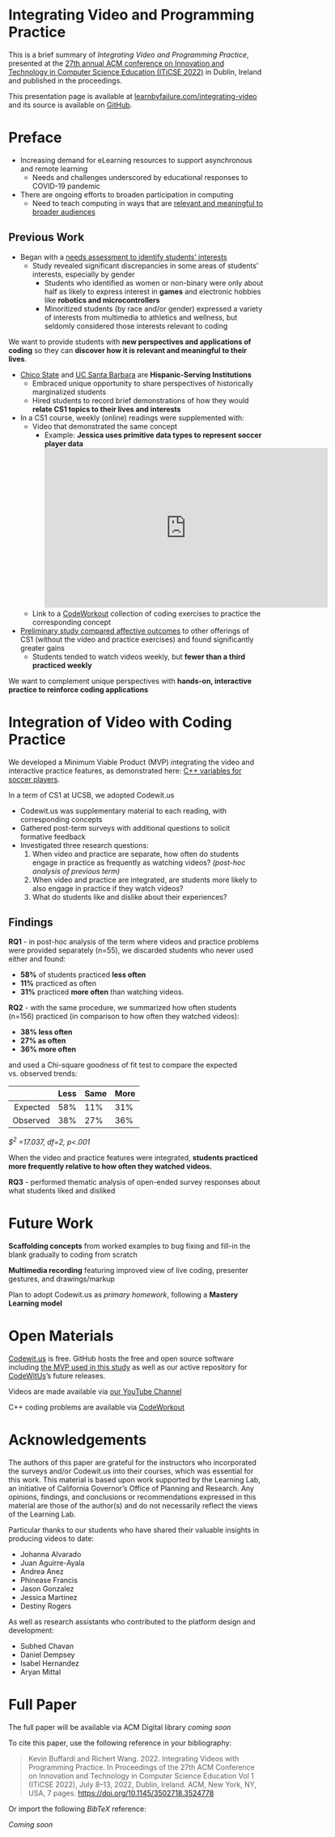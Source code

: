 Integrating Video and Programming Practice
==========================================

This is a brief summary of *Integrating Video and Programming Practice*,
presented at the [27th annual ACM conference on Innovation and
Technology in Computer Science Education (ITiCSE
2022)](https://iticse.acm.org/2022/) in Dublin, Ireland and published in
the proceedings.

This presentation page is available at
[learnbyfailure.com/integrating-video](https://learnbyfailure.com/integrating-video/)
and its source is available on
[GitHub](https://github.com/kbuffardi/integrating-video/).

Preface
=======

-   Increasing demand for eLearning resources to support asynchronous
    and remote learning
    -   Needs and challenges underscored by educational responses to
        COVID-19 pandemic
-   There are ongoing efforts to broaden participation in computing
    -   Need to teach computing in ways that are [relevant and
        meaningful to broader
        audiences](https://doi.org/10.1145/3502870.3506568)

Previous Work
-------------

-   Began with a [needs assessment to identify students’
    interests](../interests/)
    -   Study revealed significant discrepancies in some areas of
        students’ interests, especially by gender
        -   Students who identified as women or non-binary were only
            about half as likely to express interest in **games** and
            electronic hobbies like **robotics and microcontrollers**
        -   Minoritized students (by race and/or gender) expressed a
            variety of interests from multimedia to athletics and
            wellness, but seldomly considered those interests relevant
            to coding

We want to provide students with **new perspectives and applications of
coding** so they can **discover how it is relevant and meaningful to
their lives**.

-   [Chico State](https://csuchico.edu) and [UC Santa
    Barbara](https://ucsb.edu) are **Hispanic-Serving Institutions**
    -   Embraced unique opportunity to share perspectives of
        historically marginalized students
    -   Hired students to record brief demonstrations of how they would
        **relate CS1 topics to their lives and interests**
-   In a CS1 course, weekly (online) readings were supplemented with:
    -   Video that demonstrated the same concept
        -   Example: **Jessica uses primitive data types to represent
            soccer player data** <!--html_preserve-->
            <iframe width="560" height="315" src="https://www.youtube.com/embed/BVK6rCz_7SQ" title="YouTube video player" frameborder="0" allow="accelerometer; autoplay; clipboard-write; encrypted-media; gyroscope; picture-in-picture" allowfullscreen></iframe>
            <!--/html_preserve-->
    -   Link to a [CodeWorkout](https://codeworkout.cs.vt.edu)
        collection of coding exercises to practice the corresponding
        concept
-   [Preliminary study compared affective
    outcomes](../sigcse2022-platform/) to other offerings of CS1
    (without the video and practice exercises) and found significantly
    greater gains
    -   Students tended to watch videos weekly, but **fewer than a third
        practiced weekly**

We want to complement unique perspectives with **hands-on, interactive
practice to reinforce coding applications**

Integration of Video with Coding Practice
=========================================

We developed a Minimum Viable Product (MVP) integrating the video and
interactive practice features, as demonstrated here: [C++ variables for
soccer players](https://codewit.us/tutorial/variables_soccer/).

In a term of CS1 at UCSB, we adopted Codewit.us

-   Codewit.us was supplementary material to each reading, with
    corresponding concepts
-   Gathered post-term surveys with additional questions to solicit
    formative feedback
-   Investigated three research questions:
    1.  When video and practice are separate, how often do students
        engage in practice as frequently as watching videos? *(post-hoc
        analysis of previous term)*
    2.  When video and practice are integrated, are students more likely
        to also engage in practice if they watch videos?
    3.  What do students like and dislike about their experiences?

Findings
--------

**RQ1** - in post-hoc analysis of the term where videos and practice
problems were provided separately (n=55), we discarded students who
never used either and found:

-   **58%** of students practiced **less often**
-   **11%** practiced as often
-   **31%** practiced **more often** than watching videos.

**RQ2** - with the same procedure, we summarized how often students
(n=156) practiced (in comparison to how often they watched videos):

-   **38% less often**
-   **27% as often**
-   **36% more often**

and used a Chi-square goodness of fit test to compare the expected
vs. observed trends:

<table>
<thead>
<tr class="header">
<th style="text-align: right;"></th>
<th style="text-align: left;">Less</th>
<th style="text-align: left;">Same</th>
<th style="text-align: left;">More</th>
</tr>
</thead>
<tbody>
<tr class="odd">
<td style="text-align: right;">Expected</td>
<td style="text-align: left;">58%</td>
<td style="text-align: left;">11%</td>
<td style="text-align: left;">31%</td>
</tr>
<tr class="even">
<td style="text-align: right;">Observed</td>
<td style="text-align: left;">38%</td>
<td style="text-align: left;">27%</td>
<td style="text-align: left;">36%</td>
</tr>
</tbody>
</table>

*$<sup>2</sup> =17.037, df=2, p&lt;.001*

When the video and practice features were integrated, **students
practiced more frequently relative to how often they watched videos.**

**RQ3** - performed thematic analysis of open-ended survey responses
about what students liked and disliked

Future Work
===========

**Scaffolding concepts** from worked examples to bug fixing and fill-in
the blank gradually to coding from scratch

**Multimedia recording** featuring improved view of live coding,
presenter gestures, and drawings/markup

Plan to adopt Codewit.us as *primary homework*, following a **Mastery
Learning model**

Open Materials
==============

[Codewit.us](https://codewit.us) is free. GitHub hosts the free and open
source software including [the MVP used in this
study](https://github.com/kbuffardi/codewit-mvp) as well as our active
repository for [CodeWitUs](https://github.com/kbuffardi/codewitus)’s
future releases.

Videos are made available via [our YouTube
Channel](https://www.youtube.com/channel/UCP8J1udzFAdZqdaSUPlAsZg/videos)

C++ coding problems are available via
[CodeWorkout](https://codeworkout.cs.vt.edu/gym/exercises/search?utf8=%E2%9C%93&search=c%2B%2B)

Acknowledgements
================

The authors of this paper are grateful for the instructors who
incorporated the surveys and/or Codewit.us into their courses, which was
essential for this work. This material is based upon work supported by
the Learning Lab, an initiative of California Governor’s Office of
Planning and Research. Any opinions, findings, and conclusions or
recommendations expressed in this material are those of the author(s)
and do not necessarily reflect the views of the Learning Lab.

Particular thanks to our students who have shared their valuable
insights in producing videos to date:

-   Johanna Alvarado
-   Juan Aguirre-Ayala
-   Andrea Anez
-   Phinease Francis
-   Jason Gonzalez
-   Jessica Martinez
-   Destiny Rogers

As well as research assistants who contributed to the platform design
and development:

-   Subhed Chavan
-   Daniel Dempsey
-   Isabel Hernandez
-   Aryan Mittal

Full Paper
==========

The full paper will be available via ACM Digital library *coming soon*

To cite this paper, use the following reference in your bibliography:

> Kevin Buffardi and Richert Wang. 2022. Integrating Videos with
> Programming Practice. In Proceedings of the 27th ACM Conference on
> Innovation and Technology in Computer Science Education Vol 1 (ITiCSE
> 2022), July 8–13, 2022, Dublin, Ireland. ACM, New York, NY, USA, 7
> pages.
> <a href="https://doi.org/10.1145/3502718.3524778" class="uri">https://doi.org/10.1145/3502718.3524778</a>

Or import the following *BibTeX* reference:

*Coming soon*
